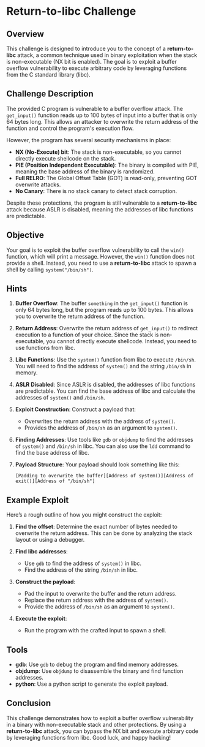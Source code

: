 # Return-to-libc Challenge

## Overview

This challenge is designed to introduce you to the concept of a **return-to-libc** attack, a common technique used in binary exploitation when the stack is non-executable (NX bit is enabled). The goal is to exploit a buffer overflow vulnerability to execute arbitrary code by leveraging functions from the C standard library (libc).

## Challenge Description

The provided C program is vulnerable to a buffer overflow attack. The `get_input()` function reads up to 100 bytes of input into a buffer that is only 64 bytes long. This allows an attacker to overwrite the return address of the function and control the program's execution flow.

However, the program has several security mechanisms in place:
- **NX (No-Execute) bit**: The stack is non-executable, so you cannot directly execute shellcode on the stack.
- **PIE (Position Independent Executable)**: The binary is compiled with PIE, meaning the base address of the binary is randomized.
- **Full RELRO**: The Global Offset Table (GOT) is read-only, preventing GOT overwrite attacks.
- **No Canary**: There is no stack canary to detect stack corruption.

Despite these protections, the program is still vulnerable to a **return-to-libc** attack because ASLR is disabled, meaning the addresses of libc functions are predictable.

## Objective

Your goal is to exploit the buffer overflow vulnerability to call the `win()` function, which will print a message. However, the `win()` function does not provide a shell. Instead, you need to use a **return-to-libc** attack to spawn a shell by calling `system("/bin/sh")`.

## Hints

1. **Buffer Overflow**: The buffer `something` in the `get_input()` function is only 64 bytes long, but the program reads up to 100 bytes. This allows you to overwrite the return address of the function.

2. **Return Address**: Overwrite the return address of `get_input()` to redirect execution to a function of your choice. Since the stack is non-executable, you cannot directly execute shellcode. Instead, you need to use functions from libc.

3. **Libc Functions**: Use the `system()` function from libc to execute `/bin/sh`. You will need to find the address of `system()` and the string `/bin/sh` in memory.

4. **ASLR Disabled**: Since ASLR is disabled, the addresses of libc functions are predictable. You can find the base address of libc and calculate the addresses of `system()` and `/bin/sh`.

5. **Exploit Construction**: Construct a payload that:
   - Overwrites the return address with the address of `system()`.
   - Provides the address of `/bin/sh` as an argument to `system()`.

6. **Finding Addresses**: Use tools like `gdb` or `objdump` to find the addresses of `system()` and `/bin/sh` in libc. You can also use the `ldd` command to find the base address of libc.

7. **Payload Structure**: Your payload should look something like this:
   ```
   [Padding to overwrite the buffer][Address of system()][Address of exit()][Address of "/bin/sh"]
   ```

## Example Exploit

Here’s a rough outline of how you might construct the exploit:

1. **Find the offset**: Determine the exact number of bytes needed to overwrite the return address. This can be done by analyzing the stack layout or using a debugger.

2. **Find libc addresses**:
   - Use `gdb` to find the address of `system()` in libc.
   - Find the address of the string `/bin/sh` in libc.

3. **Construct the payload**:
   - Pad the input to overwrite the buffer and the return address.
   - Replace the return address with the address of `system()`.
   - Provide the address of `/bin/sh` as an argument to `system()`.

4. **Execute the exploit**:
   - Run the program with the crafted input to spawn a shell.

## Tools

- **gdb**: Use `gdb` to debug the program and find memory addresses.
- **objdump**: Use `objdump` to disassemble the binary and find function addresses.
- **python**: Use a python script to generate the exploit payload.

## Conclusion

This challenge demonstrates how to exploit a buffer overflow vulnerability in a binary with non-executable stack and other protections. By using a **return-to-libc** attack, you can bypass the NX bit and execute arbitrary code by leveraging functions from libc. Good luck, and happy hacking!